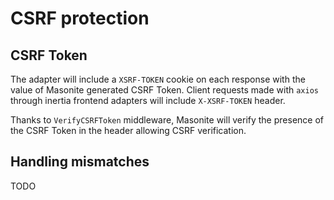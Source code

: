 # CSRF protection

## CSRF Token

The adapter will include a `XSRF-TOKEN` cookie on each response with the value of Masonite
generated CSRF Token. Client requests made with `axios` through inertia frontend adapters
will include `X-XSRF-TOKEN` header.

Thanks to `VerifyCSRFToken` middleware, Masonite will verify the presence of the CSRF Token in the header
allowing CSRF verification.

## Handling mismatches

TODO
